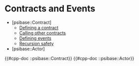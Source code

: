 # Contracts and Events

- [psibase::Contract]
  - [Defining a contract](#defining-a-contract)
  - [Calling other contracts](#calling-other-contracts)
  - [Defining events](#defining-events)
  - [Recursion safety](#recursion-safety)
- [psibase::Actor]

{{#cpp-doc ::psibase::Contract}}
{{#cpp-doc ::psibase::Actor}}

